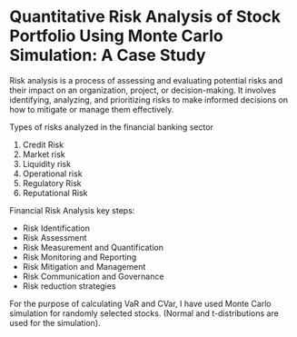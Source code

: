 # Quantitative Risk Analysis of Stock Portfolio Using Monte Carlo Simulation: A Case Study

Risk analysis is a process of assessing and evaluating potential risks and their impact on an organization, project, or decision-making. It involves identifying, analyzing, and prioritizing risks to make informed decisions on how to mitigate or manage them effectively.

Types of risks analyzed in the financial banking sector
1. Credit Risk
2. Market risk
3. Liquidity risk
4. Operational risk
5. Regulatory Risk
6. Reputational Risk

Financial Risk Analysis key steps:
- Risk Identification
- Risk Assessment
- Risk Measurement and Quantification
- Risk Monitoring and Reporting
- Risk Mitigation and Management
- Risk Communication and Governance
- Risk reduction strategies

For the purpose of calculating VaR and CVar, I have used Monte Carlo simulation for randomly selected stocks. (Normal and t-distributions are used for the simulation).
